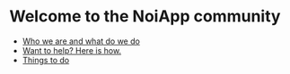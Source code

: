 # Welcome to the NoiApp community

- [Who we are and what do we do](about.md)
- [Want to help? Here is how.](helpus.md)
- [Things to do](todo.md)

